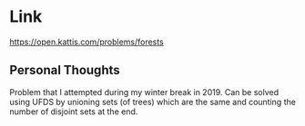# Link

https://open.kattis.com/problems/forests

## Personal Thoughts

Problem that I attempted during my winter break in 2019. Can be solved using UFDS by unioning sets (of trees) which are the same and counting the number of disjoint sets at the end.

